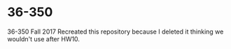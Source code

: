 # 36-350
36-350 Fall 2017
Recreated this repository because I deleted it thinking we wouldn't use after HW10.
